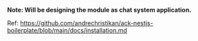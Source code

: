 **Note: Will be designing the module as chat system application.**











Ref: https://github.com/andrechristikan/ack-nestjs-boilerplate/blob/main/docs/installation.md